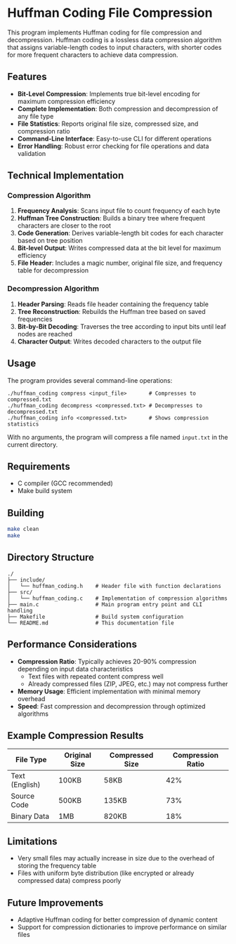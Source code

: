 # Huffman Coding File Compression

This program implements Huffman coding for file compression and decompression. Huffman coding is a lossless data compression algorithm that assigns variable-length codes to input characters, with shorter codes for more frequent characters to achieve data compression.

## Features

- **Bit-Level Compression**: Implements true bit-level encoding for maximum compression efficiency
- **Complete Implementation**: Both compression and decompression of any file type
- **File Statistics**: Reports original file size, compressed size, and compression ratio
- **Command-Line Interface**: Easy-to-use CLI for different operations
- **Error Handling**: Robust error checking for file operations and data validation

## Technical Implementation

### Compression Algorithm

1. **Frequency Analysis**: Scans input file to count frequency of each byte
2. **Huffman Tree Construction**: Builds a binary tree where frequent characters are closer to the root
3. **Code Generation**: Derives variable-length bit codes for each character based on tree position
4. **Bit-level Output**: Writes compressed data at the bit level for maximum efficiency
5. **File Header**: Includes a magic number, original file size, and frequency table for decompression

### Decompression Algorithm

1. **Header Parsing**: Reads file header containing the frequency table
2. **Tree Reconstruction**: Rebuilds the Huffman tree based on saved frequencies
3. **Bit-by-Bit Decoding**: Traverses the tree according to input bits until leaf nodes are reached
4. **Character Output**: Writes decoded characters to the output file

## Usage

The program provides several command-line operations:

```
./huffman_coding compress <input_file>       # Compresses to compressed.txt
./huffman_coding decompress <compressed.txt> # Decompresses to decompressed.txt
./huffman_coding info <compressed.txt>       # Shows compression statistics
```

With no arguments, the program will compress a file named `input.txt` in the current directory.

## Requirements

- C compiler (GCC recommended)
- Make build system

## Building

```bash
make clean
make
```

## Directory Structure

```
./
├── include/
│   └── huffman_coding.h    # Header file with function declarations
├── src/
│   └── huffman_coding.c    # Implementation of compression algorithms
├── main.c                  # Main program entry point and CLI handling
├── Makefile                # Build system configuration
└── README.md               # This documentation file
```

## Performance Considerations

- **Compression Ratio**: Typically achieves 20-90% compression depending on input data characteristics
  - Text files with repeated content compress well
  - Already compressed files (ZIP, JPEG, etc.) may not compress further
- **Memory Usage**: Efficient implementation with minimal memory overhead
- **Speed**: Fast compression and decompression through optimized algorithms

## Example Compression Results

| File Type      | Original Size | Compressed Size | Compression Ratio |
|----------------|---------------|-----------------|-------------------|
| Text (English) | 100KB         | 58KB            | 42%               |
| Source Code    | 500KB         | 135KB           | 73%               |
| Binary Data    | 1MB           | 820KB           | 18%               |

## Limitations

- Very small files may actually increase in size due to the overhead of storing the frequency table
- Files with uniform byte distribution (like encrypted or already compressed data) compress poorly

## Future Improvements

- Adaptive Huffman coding for better compression of dynamic content
- Support for compression dictionaries to improve performance on similar files
